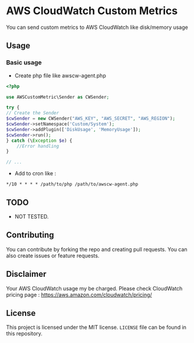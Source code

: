 # AWS CloudWatch Custom Metrics

You can send custom metrics to AWS CloudWatch like disk/memory usage

## Usage

### Basic usage
- Create php file like awscw-agent.php
``` php
<?php

use AWSCustomMetric\Sender as CWSender;

try {
// Create the Sender
$cwSender = new CWSender("AWS_KEY", "AWS_SECRET", "AWS_REGION");
$cwSender->setNamespace('Custom/System');
$cwSender->addPlugin(['DiskUsage', 'MemoryUsage']);
$cwSender->run();
} catch (\Exception $e) {
    //Error handling
}

// ...
```
- Add to cron like :
``` shell
*/10 * * * * /path/to/php /path/to/awscw-agent.php
```

## TODO
* NOT TESTED.

## Contributing
You can contribute by forking the repo and creating pull requests. You can also create issues or feature requests.

## Disclaimer
Your AWS CloudWatch usage my be charged. Please check CloudWatch pricing page : https://aws.amazon.com/cloudwatch/pricing/

## License
This project is licensed under the MIT license. `LICENSE` file can be found in this repository.

